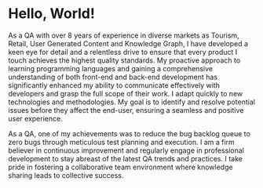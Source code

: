 # Hello, World!
As a QA with over 8 years of experience in diverse markets as Tourism, Retail, User Generated Content and Knowledge Graph, I have developed a keen eye for detail and a relentless drive to ensure that every product I touch achieves the highest quality standards. My proactive approach to learning programming languages and gaining a comprehensive understanding of both front-end and back-end development has significantly enhanced my ability to communicate effectively with developers and grasp the full scope of their work.
I adapt quickly to new technologies and methodologies. My goal is to identify and resolve potential issues before they affect the end-user, ensuring a seamless and positive user experience.

As a QA, one of my achievements was to reduce the bug backlog queue to zero bugs through meticulous test planning and execution. I am a firm believer in continuous improvement and regularly engage in professional development to stay abreast of the latest QA trends and practices. I take pride in fostering a collaborative team environment where knowledge sharing leads to collective success.
